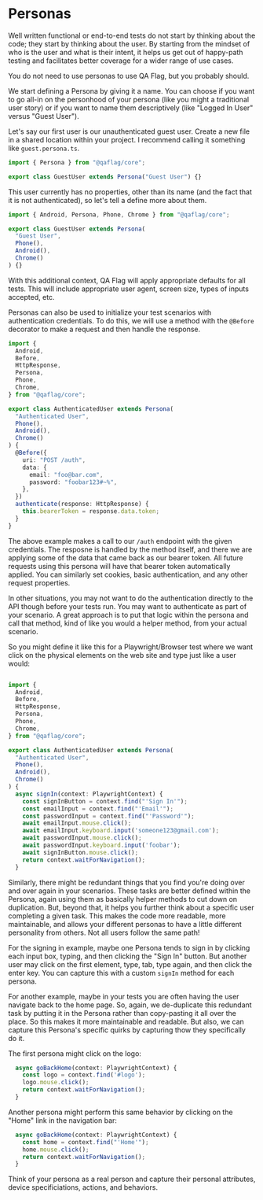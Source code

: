 # Personas

Well written functional or end-to-end tests do not start by thinking about the code; they start by thinking about the user. By starting from the mindset of who is the user and what is their intent, it helps us get out of happy-path testing and facilitates better coverage for a wider range of use cases.

You do not need to use personas to use QA Flag, but you probably should.

We start defining a Persona by giving it a name. You can choose if you want to go all-in on the personhood of your persona (like you might a traditional user story) or if you want to name them descriptively (like "Logged In User" versus "Guest User").

Let's say our first user is our unauthenticated guest user. Create a new file in a shared location within your project. I recommend calling it something like `guest.persona.ts`.

```typescript
import { Persona } from "@qaflag/core";

export class GuestUser extends Persona("Guest User") {}
```

This user currently has no properties, other than its name (and the fact that it is not authenticated), so let's tell a define more about them.

```typescript
import { Android, Persona, Phone, Chrome } from "@qaflag/core";

export class GuestUser extends Persona(
  "Guest User",
  Phone(),
  Android(),
  Chrome()
) {}
```

With this additional context, QA Flag will apply appropriate defaults for all tests. This will include appropriate user agent, screen size, types of inputs accepted, etc.

Personas can also be used to initialize your test scenarios with authentication credentials. To do this, we will use a method with the `@Before` decorator to make a request and then handle the response.

```typescript
import {
  Android,
  Before,
  HttpResponse,
  Persona,
  Phone,
  Chrome,
} from "@qaflag/core";

export class AuthenticatedUser extends Persona(
  "Authenticated User",
  Phone(),
  Android(),
  Chrome()
) {
  @Before({
    uri: "POST /auth",
    data: {
      email: "foo@bar.com",
      password: "foobar123#~%",
    },
  })
  authenticate(response: HttpResponse) {
    this.bearerToken = response.data.token;
  }
}
```

The above example makes a call to our `/auth` endpoint with the given credentials. The resposne is handled by the method itself, and there we are applying some of the data that came back as our bearer token. All future requests using this persona will have that bearer token automatically applied. You can similarly set cookies, basic authentication, and any other request properties.

In other situations, you may not want to do the authentication directly to the API though before your tests run. You may want to authenticate as part of your scenario. A great approach is to put that logic within the persona and call that method, kind of like you would a helper method, from your actual scenario.

So you might define it like this for a Playwright/Browser test where we want click on the physical elements on the web site and type just like a user would:

```typescript

import {
  Android,
  Before,
  HttpResponse,
  Persona,
  Phone,
  Chrome,
} from "@qaflag/core";

export class AuthenticatedUser extends Persona(
  "Authenticated User",
  Phone(),
  Android(),
  Chrome()
) {
  async signIn(context: PlaywrightContext) {
    const signInButton = context.find("'Sign In'");
    const emailInput = context.find("'Email'");
    const passwordInput = context.find("'Password'");
    await emailInput.mouse.click();
    await emailInput.keyboard.input('someone123@gmail.com');
    await passwordInput.mouse.click();
    await passwordInput.keyboard.input('foobar');
    await signInButton.mouse.click();
    return context.waitForNavigation();
  }

```

Similarly, there might be redundant things that you find you're doing over and over again in your scenarios. These tasks are better defined within the Persona, again using them as basically helper methods to cut down on duplication. But, beyond that, it helps you further think about a specific user completing a given task. This makes the code more readable, more maintainable, and allows your different personas to have a little different personality from others. Not all users follow the same path!

For the signing in example, maybe one Persona tends to sign in by clicking each input box, typing, and then clicking the "Sign In" button. But another user may click on the first element, type, tab, type again, and then click the enter key. You can capture this with a custom `signIn` method for each persona.

For another example, maybe in your tests you are often having the user navigate back to the home page. So, again, we de-duplicate this redundant task by putting it in the Persona rather than copy-pasting it all over the place. So this makes it more maintainable and readable. But also, we can capture this Persona's specific quirks by capturing thow they specifically do it.

The first persona might click on the logo:

```typescript
  async goBackHome(context: PlaywrightContext) {
    const logo = context.find('#logo');
    logo.mouse.click();
    return context.waitForNavigation();
  }
```

Another persona might perform this same behavior by clicking on the "Home" link in the navigation bar:

```typescript
  async goBackHome(context: PlaywrightContext) {
    const home = context.find("'Home'");
    home.mouse.click();
    return context.waitForNavigation();
  }
```

Think of your persona as a real person and capture their personal attributes, device specificiations, actions, and behaviors.
